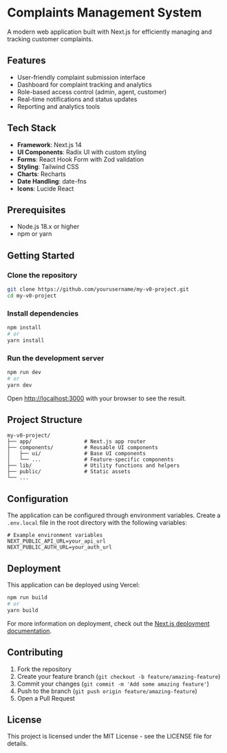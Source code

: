 # Complaints Management System

A modern web application built with Next.js for efficiently managing and tracking customer complaints.

## Features

- User-friendly complaint submission interface
- Dashboard for complaint tracking and analytics
- Role-based access control (admin, agent, customer)
- Real-time notifications and status updates
- Reporting and analytics tools

## Tech Stack

- **Framework**: Next.js 14
- **UI Components**: Radix UI with custom styling
- **Forms**: React Hook Form with Zod validation
- **Styling**: Tailwind CSS
- **Charts**: Recharts
- **Date Handling**: date-fns
- **Icons**: Lucide React

## Prerequisites

- Node.js 18.x or higher
- npm or yarn

## Getting Started

### Clone the repository

```bash
git clone https://github.com/yourusername/my-v0-project.git
cd my-v0-project
```

### Install dependencies

```bash
npm install
# or
yarn install
```

### Run the development server

```bash
npm run dev
# or
yarn dev
```

Open [http://localhost:3000](http://localhost:3000) with your browser to see the result.

## Project Structure

```
my-v0-project/
├── app/                 # Next.js app router
├── components/          # Reusable UI components
│   ├── ui/              # Base UI components
│   └── ...              # Feature-specific components
├── lib/                 # Utility functions and helpers
├── public/              # Static assets
└── ...
```

## Configuration

The application can be configured through environment variables. Create a `.env.local` file in the root directory with the following variables:

```
# Example environment variables
NEXT_PUBLIC_API_URL=your_api_url
NEXT_PUBLIC_AUTH_URL=your_auth_url
```

## Deployment

This application can be deployed using Vercel:

```bash
npm run build
# or
yarn build
```

For more information on deployment, check out the [Next.js deployment documentation](https://nextjs.org/docs/deployment).

## Contributing

1. Fork the repository
2. Create your feature branch (`git checkout -b feature/amazing-feature`)
3. Commit your changes (`git commit -m 'Add some amazing feature'`)
4. Push to the branch (`git push origin feature/amazing-feature`)
5. Open a Pull Request

## License

This project is licensed under the MIT License - see the LICENSE file for details.